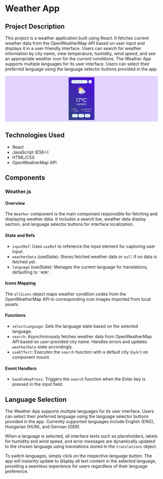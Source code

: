 # Weather App

## Project Description
This project is a weather application built using React. It fetches current weather data from the OpenWeatherMap API based on user input and displays it in a user-friendly interface. Users can search for weather information by city name, view temperature, humidity, wind speed, and see an appropriate weather icon for the current conditions. The Weather App supports multiple languages for its user interface. Users can select their preferred language using the language selector buttons provided in the app. 

![Weather App Screenshot](./.github/weather-app-screenshot.png)

## Technologies Used
- React
- JavaScript (ES6+)
- HTML/CSS
- OpenWeatherMap API

## Components

### Weather.js

#### Overview
The `Weather` component is the main component responsible for fetching and displaying weather data. It includes a search bar, weather data display section, and language selector buttons for interface localization.

#### State and Refs
- `inputRef`: Uses `useRef` to reference the input element for capturing user input.
- `weatherData` (useState): Stores fetched weather data or `null` if no data is fetched yet.
- `language` (useState): Manages the current language for translations, defaulting to `'HUN'`.

#### Icons Mapping
The `allIcons` object maps weather condition codes from the OpenWeatherMap API to corresponding icon images imported from local assets.

#### Functions
- `selectLanguage`: Sets the language state based on the selected language.
- `search`: Asynchronously fetches weather data from OpenWeatherMap API based on user-provided city name. Handles errors and updates `weatherData` state accordingly.
- `useEffect`: Executes the `search` function with a default city (`Győr`) on component mount.

#### Event Handlers
- `handleKeyPress`: Triggers the `search` function when the Enter key is pressed in the input field.

## Language Selection

The Weather App supports multiple languages for its user interface. Users can select their preferred language using the language selector buttons provided in the app. Currently supported languages include English (ENG), Hungarian (HUN), and German (GER). 

When a language is selected, all interface texts such as placeholders, labels for humidity and wind speed, and error messages are dynamically updated to the chosen language using translations stored in the `translations` object.

To switch languages, simply click on the respective language button. The app will instantly update to display all text content in the selected language, providing a seamless experience for users regardless of their language preference.
